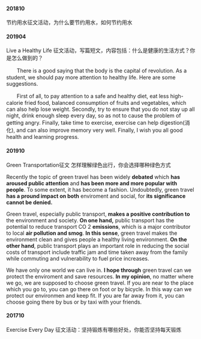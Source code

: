 #### 201810 
节约用水征文活动，为什么要节约用水，如何节约用水

#### 201904 

Live a Healthy Life 征文活动，写篇短文，内容包括：什么是健康的生活方式？你是怎么做到的？


　　There is a good saying that the body is the capital of revolution. As a student, we should pay more attention to healthy life. Here are some suggestions.

　　First of all, to pay attention to a safe and healthy diet, eat less high-calorie fried food, balanced consumption of fruits and vegetables, which can also help lose weight. Secondly, try to ensure that you do not stay up all night, drink enough sleep every day, so as not to cause the problem of getting angry. Finally, take time to exercise, exercise can help digestion(消化), and can also improve memory very well. Finally, I wish you all good health and learning progress.

#### 201910
Green Transportation征文 怎样理解绿色出行，你会选择哪种绿色方式

Recently the topic of green travel has been widely **debated** which **has aroused public attention** and **has been more and more popular with people**. To some extent, it has become a fashion. Undoubtedly, green travel **has a pround impact on both** enviroment and social, for **its significance cannot be denied.**

Green travel, especially public transport, **makes a positive contribution to** the environment and society. **On one hand,** public transport has the potential to reduce transport CO 2 **emissions**, which is a major contributor to local **air pollution and smog**. **In this sense**, green travel makes the environment clean and gives people a healthy living environment. **On the other hand**, public transport plays an important role in reducing the social costs of transport include traffic jam and time taken away from the family while commuting and vulnerability to fuel price increases.

We have only one world we can live in. **I hope through** green travel can we protect the enviroment and save resources. **In my opinion**, no matter where we go, we are supposed to choose green travel. If you are near to the place which you go to, you can go there on foot or by bicycle. In this way can we protect our environmen and keep fit. If you are far away from it, you can choose going there by bus or by taxi with your friends.

#### 201710
Exercise Every Day 征文活动：坚持锻炼有哪些好处，你能否坚持每天锻炼

